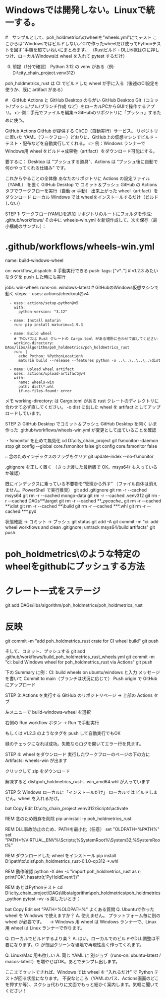 # Windowsでは開発しない。Linuxで統一する。
#　サンプルとして、poh_holdmetrics\のwheelを"wheels.yml"にてテスト
ここからは“Windowsではビルドしない／CIで作ったwheelだけ使ってPythonテストを回す”手順を超ていねいにまとめます。
（Rustビルド・DLL地獄はCIに押しつけ、ローカルWindowsは wheel を入れて pytest するだけ）

0) 前提（1分で確認）
Python 3.12 の venv がある（例: D:\city_chain_project\.venv312）

poh_holdmetrics_rust は CI でビルドした wheel が手に入る（後述のCI設定を使うか、既に artifact がある）


#　GitHub Actions と GitHub Desktop のちがい
GitHub Desktop
Git（コミット/プッシュ/プル/ブランチ作成 など）をローカルPCからGUIで操作するアプリ。
👉 例：手元でファイルを編集→GitHubのリポジトリに「プッシュ」するために使う。

GitHub Actions
GitHub が提供する CI/CD（自動実行）サービス。
リポジトリに置いた YAML（ワークフロー）どおりに、GitHub上の仮想マシンでビルド・テスト・配布などを自動実行してくれる。
👉 例：Windows ランナーで Windows用 wheel をビルド→成果物（artifact）をダウンロード可能にする。

要するに：
Desktop は “プッシュする道具”、Actions は “プッシュ後に自動で何かやってくれる仕組み” です。

これからやることの全体像
あなたのリポジトリに Actions の設定ファイル（YAML） を置く
GitHub Desktop で コミット＆プッシュ
GitHub の Actions タブでワークフローを実行（自動 or 手動）
出来上がった wheel（artifact）をダウンロード
ローカル Windows では wheelをインストールするだけ（ビルドしない）

STEP 1: ワークフロー(YAML)を追加
リポジトリのルートにフォルダを作成:
.github/workflows/
その中に wheels-win.yml を新規作成して、次を保存（最小構成のサンプル）：
# .github/workflows/wheels-win.yml
name: build-windows-wheel

on:
  workflow_dispatch:          # 手動実行できる
  push:
    tags: ["v*.*.*"]          # v1.2.3 みたいなタグを push した時にも実行

jobs:
  win-wheel:
    runs-on: windows-latest   # GitHubのWindows仮想マシンで動く
    steps:
      - uses: actions/checkout@v4

      - uses: actions/setup-python@v5
        with:
          python-version: "3.12"

      - name: Install maturin
        run: pip install maturin==1.9.3

      - name: Build wheel
        # 下のパスは Rust クレートの Cargo.toml がある場所に合わせて直してください
        working-directory: DAGs/libs/algorithm/poh_holdmetrics/poh_holdmetrics_rust
        run: |
          echo Python: %PythonLocation%
          maturin build --release --features python -o ..\..\..\..\..\dist

      - name: Upload wheel artifact
        uses: actions/upload-artifact@v4
        with:
          name: wheels-win
          path: dist\*.whl
          if-no-files-found: error
        
メモ
working-directory: は Cargo.toml がある rust クレートのディレクトリに合わせて必ず直してください。
-o dist に出した wheel を artifact としてアップロードしています。

STEP 2: GitHub Desktop でコミット＆プッシュ
GitHub Desktop を開く
いま作った .github/workflows/wheels-win.yml が変更として出ていることを確認

・fsmonitor を止めて無効化
cd D:\city_chain_project
git fsmonitor--daemon stop
git config --global core.fsmonitor false
git config core.fsmonitor false

:: 念のためインデックスのフラグもクリア
git update-index --no-fsmonitor

.gitignore を正しく置く
（さっき渡した最新版で OK。msys64/ も入っているか確認）

既にインデックスに乗っている不要物を“管理から外す”
（ファイル自体は消えません。PowerShell で実行推奨）
git add .gitignore
git rm -r --cached msys64
git rm -r --cached mongo-data
git rm -r --cached .venv312
git rm -r --cached DAGs\**\target
git rm -r --cached **\__pycache__
git rm -r --cached **\dist
git rm -r --cached **\build
git rm -r --cached **\*.whl
git rm -r --cached **\*.pyd

状態確認 → コミット → プッシュ
git status
git add -A
git commit -m "ci: add wheel workflows and clean .gitignore; untrack msys64/build artifacts"
git push

# poh_holdmetrics\のような特定のwheelをgithubにプッシュする方法
# クレート一式をステージ
git add DAGs/libs/algorithm/poh_holdmetrics/poh_holdmetrics_rust

# 反映
git commit -m "add poh_holdmetrics_rust crate for CI wheel build"
git push

そして、コミット、プッシュする
git add .github/workflows/build_poh_holdmetrics_rust_wheels.yml
git commit -m "ci: build Windows wheel for poh_holdmetrics_rust via Actions"
git push


下の Summary に例：CI: build wheels on ubuntu/windows と入力
メッセージを書いて Commit to main（ブランチは状況に応じて）
Push origin で GitHub にアップロード

STEP 3: Actions を実行する
GitHub のリポジトリページ → 上部の Actions タブ

左メニューで build-windows-wheel を選択

右側の Run workflow ボタン → Run で手動実行

もしくは v1.2.3 のようなタグを push して自動実行でもOK

緑のチェックになれば成功。失敗ならログを開いてエラー行を見ます。

STEP 4: wheel をダウンロード
実行したワークフローのページの下の方に Artifacts: wheels-win が出ます

クリックして zip をダウンロード

解凍すると dist\poh_holdmetrics_rust-...win_amd64.whl が入っています

STEP 5: Windows ローカルに「インストールだけ」
ローカルでは ビルドしません。wheel を入れるだけ。

bat
Copy
Edit
D:\city_chain_project\.venv312\Scripts\activate

REM 念のため既存を削除
pip uninstall -y poh_holdmetrics_rust

REM DLL事故防止のため、PATHを最小化（任意）
set "OLDPATH=%PATH%"
set "PATH=%VIRTUAL_ENV%\Scripts;%SystemRoot%\System32;%SystemRoot%"

REM ダウンロードした wheel をインストール
pip install D:\path\to\dist\poh_holdmetrics_rust-0.1.0-cp312-*.whl

REM 動作確認
python -X dev -c "import poh_holdmetrics_rust as r; print('OK', hasattr(r,'PyHoldEvent'))"

REM あとはPythonテスト
cd D:\city_chain_project\DAGs\libs\algorithm\poh_holdmetrics\poh_holdmetrics_python
pytest -vv -s
戻したいとき：

bat
Copy
Edit
set "PATH=%OLDPATH%"
よくある質問
Q. Ubuntuで作った wheel を Windows で使えますか？
A. 使えません。 プラットフォーム毎に別の wheel が必要です。
　→ Windows 用 wheel は Windows ランナーで、Linux 用 wheel は Linux ランナーで作ります。

Q. ローカルでビルドするより楽？
A. はい。ローカルでのビルドやDLL調整は不要になります。CI が毎回クリーンな環境で再現性高く作ってくれます。

Q. Linux/Mac 用も欲しい
A. 同じ YAML に 別ジョブ（runs-on: ubuntu-latest / macos-latest）を増やせばOK。あとでテンプレ出します。

ここまでセットできれば、Windows では wheel を “入れるだけ” で Python テストが回る状態になります。
不安なところ（YAMLのパス、Actions画面のどこを押すか等）、スクショ代わりに文面でもっと細かく案内します。気軽に聞いてください！
